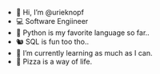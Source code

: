 - 👋 Hi, I’m @urieknopf
- 💻 Software Engiineer
- 🐍 Python is my favorite language so far..
- 🐿️ SQL is fun too tho..
- 🌱 I’m currently learning as much as I can.
- 🍕 Pizza is a way of life.
